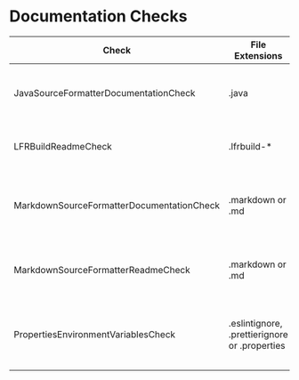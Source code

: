 # Documentation Checks

Check | File Extensions | Description
----- | --------------- | -----------
JavaSourceFormatterDocumentationCheck | .java | Finds SourceFormatter checks that have no documentation. |
LFRBuildReadmeCheck | .lfrbuild-* | Checks that `.lfrbuild*` files are documented in a marker file. |
MarkdownSourceFormatterDocumentationCheck | .markdown or .md | Validates the header of Source Formatter documentation files. |
MarkdownSourceFormatterReadmeCheck | .markdown or .md | Generates Source Formatter documentation index files. |
PropertiesEnvironmentVariablesCheck | .eslintignore, .prettierignore or .properties | Verifies that the environment property in the documentation matches the property name. |